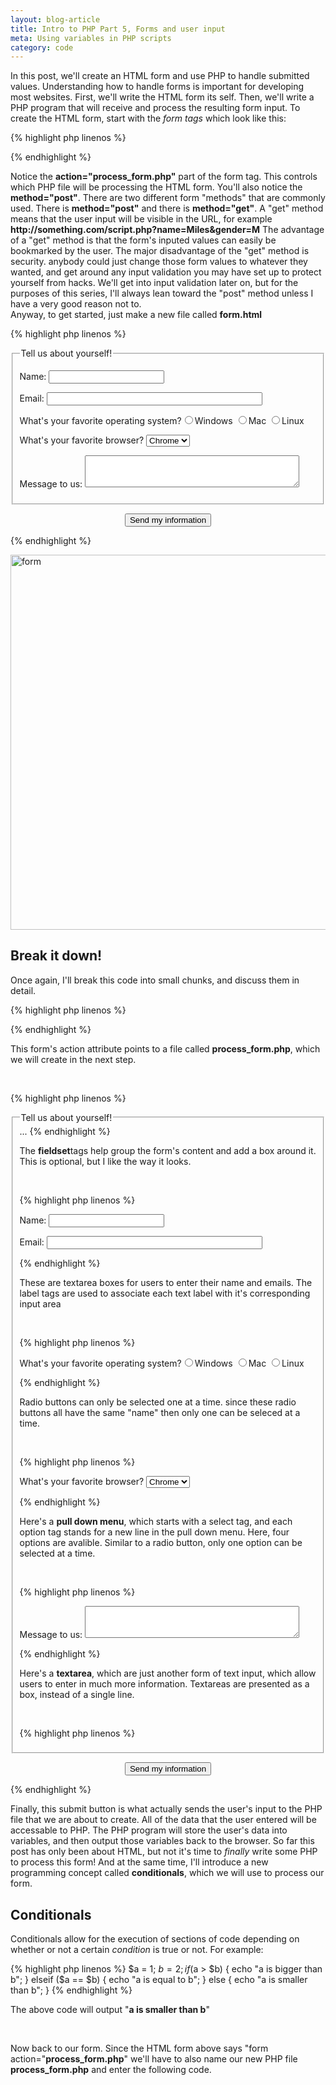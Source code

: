 ```yaml
---
layout: blog-article
title: Intro to PHP Part 5, Forms and user input
meta: Using variables in PHP scripts
category: code
---
```


<p>In this post, we'll create an HTML form and use PHP to handle submitted values. Understanding how to handle forms is important for developing most websites. First, we'll write the HTML form its self. Then, we'll write a PHP program that will receive and process the resulting form input. To create the HTML form, start with the <em> form tags </em> which look like this:</p>


{% highlight php linenos %}

<form action="process_form.php" method="post">

</form>

{% endhighlight %}

<p>Notice the <strong>action="process_form.php"</strong> part of the form tag. This controls which PHP file will be processing the HTML form. You'll also notice the <strong>method="post"</strong>. There are two different form "methods" that are commonly used. There is <strong>method="post"</strong> and there is <strong>method="get"</strong>. A "get" method means that the user input will be visible in the URL, for example <strong>http://something.com/script.php?name=Miles&gender=M</strong> The advantage of a "get" method is that the form's inputed values can easily be bookmarked by the user. The major disadvantage of the "get" method is security. anybody could just change those form values to whatever they wanted, and get around any input validation you may have set up to protect yourself from hacks. We'll get into input validation later on, but for the purposes of this series, I'll always lean toward the "post" method unless I have a very good reason not to.
<br>
Anyway, to get started, just make a new file called <strong>form.html</strong>
</p>


{% highlight php linenos %}

<!doctype html>
<html lang="en">
  <head>
    <meta charset="utf8">
    <title>form</title>
  </head>
  <body>
  <form action="process_form.php" method="post">
  	  <fieldset>
  	  	<legend>Tell us about yourself!</legend>
  	  	<p><label>Name: <input type="text" name="name" size = "20" maxlength="40"></label></p>
  	  	<p><label>Email: <input type="email" name="email" size="40" maxlength="50"></label></p>
  	  	<p><label for="os">What's your favorite operating system?</label><input type="radio" name="os" value="Windows">Windows
  	  	<input type="radio" name="os" value="Mac">Mac
  	  	<input type="radio" name="os" value="Linux">Linux</p>
  	  	<p><label>What's your favorite browser?
  	  	  <select name="browser">
  	  	  	<option value="chrome">Chrome</option>
  	  	  	<option value="firefox">FireFox</option>
  	  	  	<option value="safari">Safari</option>
  	  	  	<option value="other">Other</option>
  	  	  </select>
  	  	</label>
  	  </p>
  	  <p><label>Message to us: <textarea name="message" rows="3" cols="40"></textarea></label></p>
  	  </fieldset>
  	  <p align="center"><input type="submit" name="submit" value="Send my information"></p>
  	</form>
  </body>
</html>

{% endhighlight %}


<a href="https://c7.staticflickr.com/1/257/31756713710_9d3efdc971_z.jpg" title="form" data-lity> <img src="https://farm5.staticflickr.com/4622/39267429764_c4c0b3a317_z.jpg" width="600" alt="form">
</a>



<h2>Break it down!</h2>
<p>Once again, I'll break this code into small chunks, and discuss them in detail.</p>

{% highlight php linenos %}
	<form action="process_form.php" method="post">
{% endhighlight %}
<p>This form's action attribute points to a file called <strong>process_form.php</strong>, which we will create in the next step.</p>
<br>

{% highlight php linenos %}
	<fieldset>
  	  	<legend>Tell us about yourself!</legend>
  	  	...
{% endhighlight %}

<p>The <strong>fieldset</strong>tags help group the form's content and add a box around it. This is optional, but I like the way it looks.</p>
<br>

{% highlight php linenos %}
		<p><label>Name: <input type="text" name="name" size = "20" maxlength="40"></label></p>
  	  	<p><label>Email: <input type="email" name="email" size="40" maxlength="50"></label></p>
{% endhighlight %}
<p>These are textarea boxes for users to enter their name and emails. The label tags are used to associate each text label with it's corresponding input area</p>
<br>

{% highlight php linenos %}
	<p><label for="os">What's your favorite operating system?</label><input type="radio" name="os" value="Windows">Windows
  	  	<input type="radio" name="os" value="Mac">Mac
  	  	<input type="radio" name="os" value="Linux">Linux</p>
{% endhighlight %}

<p>Radio buttons can only be selected one at a time. since these radio buttons all have the same "name" then only one can be seleced at a time.</p>
<br>

{% highlight php linenos %}
  	  	<p><label>What's your favorite browser?
  	  	  <select name="browser">
  	  	  	<option value="chrome">Chrome</option>
  	  	  	<option value="firefox">FireFox</option>
  	  	  	<option value="safari">Safari</option>
  	  	  	<option value="other">Other</option>
  	  	  </select>
  	  	</label>
  	  </p>
{% endhighlight %}
<p>Here's a <strong>pull down menu</strong>, which starts with a select tag, and each option tag stands for a new line in the pull down menu. Here, four options are avalible. Similar to a radio button, only one option can be selected at a time.</p>
<br>

{% highlight php linenos %}
		<p><label>Message to us: <textarea name="message" rows="3" cols="40"></textarea></label></p>
{% endhighlight %}
<p>Here's a <strong>textarea</strong>, which are just another form of text input, which allow users to enter in much more information. Textareas are presented as a box, instead of a single line.</p>
<br>

{% highlight php linenos %}
</fieldset>
  	  <p align="center"><input type="submit" name="submit" value="Send my information"></p>
  	</form>
{% endhighlight %}
<p>Finally, this submit button is what actually sends the user's input to the PHP file that we are about to create. All of the data that the user entered will be accessable to PHP. The PHP program will store the user's data into variables, and then output those variables back to the browser. So far this post has only been about HTML, but not it's time to <em>finally</em> write some PHP to process this form! And at the same time, I'll introduce a new programming concept called <strong>conditionals</strong>, which we will use to process our form.</p>

<h2>Conditionals</h2>
<p>Conditionals allow for the execution of sections of code depending on whether or not a certain <em>condition</em> is true or not. For example:</p>

{% highlight php linenos %}
	$a = 1;
	$b = 2;
	if ($a > $b) {
	    echo "a is bigger than b";
	} elseif ($a == $b) {
	    echo "a is equal to b";
	} else {
	    echo "a is smaller than b";
	}
{% endhighlight %}
<p>The above code will output "<strong>a is smaller than b</strong>"</p>
<br>
<p>Now back to our form. Since the HTML form above says "form action="<strong>process_form.php</strong>" we'll have to also name our new PHP file <strong>process_form.php</strong> and enter the following code.</p>


